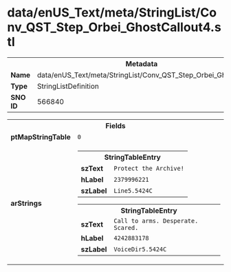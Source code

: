 <h1>data/enUS_Text/meta/StringList/Conv_QST_Step_Orbei_GhostCallout4.stl</h1><table><tr><th colspan="100%">Metadata</th></tr><tr><td><b>Name</b></td><td>data/enUS_Text/meta/StringList/Conv_QST_Step_Orbei_GhostCallout4.stl</td></tr><tr><td><b>Type</b></td><td>StringListDefinition</td></tr><tr><td><b>SNO ID</b></td><td>566840</td></tr></table>

<table><tr><th colspan="100%">Fields</th></tr><tr><td><b>ptMapStringTable</b></td><td><code>0</code></td></tr><tr><td><b>arStrings</b></td><td><table><tr><th colspan="100%">StringTableEntry</th></tr><tr><td><b>szText</b></td><td><code>Protect the Archive!</code></td></tr><tr><td><b>hLabel</b></td><td><code>2379996221</code></td></tr><tr><td><b>szLabel</b></td><td><code>Line5.5424C</code></td></tr></table>


<table><tr><th colspan="100%">StringTableEntry</th></tr><tr><td><b>szText</b></td><td><code>Call to arms. Desperate. Scared.</code></td></tr><tr><td><b>hLabel</b></td><td><code>4242883178</code></td></tr><tr><td><b>szLabel</b></td><td><code>VoiceDir5.5424C</code></td></tr></table>


</td></tr></table>


